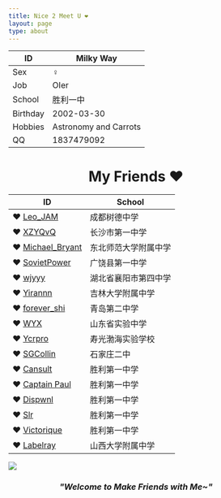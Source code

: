 ```yaml
---
title: Nice 2 Meet U ❤
layout: page
type: about
---
```


ID | Milky Way
------------ | -------------
Sex| ♀
Job | OIer
School | 胜利一中
Birthday | 2002-03-30
Hobbies | Astronomy and Carrots
QQ | 1837479092

# <center>My Friends ❤</center>

ID | School
---------- | ----------
❤ [Leo_JAM](https://blog.csdn.net/fcb_x) | 成都树德中学
❤ [XZYQvQ](https://www.k-xzy.xyz/) | 长沙市第一中学
❤ [Michael_Bryant](https://lfd2002.com/) | 东北师范大学附属中学
❤ [SovietPower](https://www.cnblogs.com/SovietPower) | 广饶县第一中学
❤ [wjyyy](https://www.wjyyy.top/) | 湖北省襄阳市第四中学
❤ [Yirannn](https://yirannn.com/) | 吉林大学附属中学
❤ [forever_shi](https://blog.csdn.net/forever_shi) | 青岛第二中学
❤ [WYX](https://www.cnblogs.com/wyxwyx/) | 山东省实验中学
❤ [Ycrpro](http://ycrpro.com/) | 寿光渤海实验学校
❤ [SGCollin](https://www.cnblogs.com/SGCollin/) | 石家庄二中
❤ [Cansult](https://www.cansult.ga/) | 胜利第一中学
❤ [Captain Paul](https://www.luogu.org/blog/Captain-Paul/) | 胜利第一中学
❤ [Dispwnl](https://a-failure.github.io/) | 胜利第一中学
❤ [Slr](http://www.cnblogs.com/Slrslr/) | 胜利第一中学
❤ [Victorique](https://www.cnblogs.com/victorique/) | 胜利第一中学
❤ [Labelray](http://labelray.top) | 山西大学附属中学

![](https://milky-w.github.io/assets/images/avatar.gif)

### *<center>"Welcome to Make Friends with Me~"</center>*
